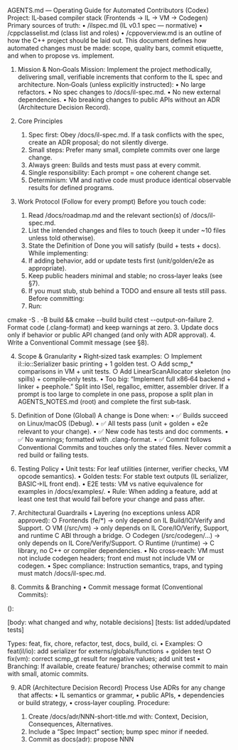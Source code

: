 AGENTS.md — Operating Guide for Automated Contributors (Codex)
Project: IL‑based compiler stack (Frontends → IL → VM → Codegen)
Primary sources of truth:
	• /ilspec.md (IL v0.1 spec — normative)
	• /cppclasselist.md (class list and roles)
	• /cppoverview.md is an outline of how the C++ project should be laid out.
This document defines how automated changes must be made: scope, quality bars, commit etiquette, and when to propose vs. implement.

1) Mission & Non‑Goals
Mission: Implement the project methodically, delivering small, verifiable increments that conform to the IL spec and architecture.
Non‑Goals (unless explicitly instructed):
	• No large refactors.
	• No spec changes to /docs/il-spec.md.
	• No new external dependencies.
	• No breaking changes to public APIs without an ADR (Architecture Decision Record).

2) Core Principles
	1. Spec first: Obey /docs/il-spec.md. If a task conflicts with the spec, create an ADR proposal; do not silently diverge.
	2. Small steps: Prefer many small, complete commits over one large change.
	3. Always green: Builds and tests must pass at every commit.
	4. Single responsibility: Each prompt = one coherent change set.
	5. Determinism: VM and native code must produce identical observable results for defined programs.

3) Work Protocol (Follow for every prompt)
Before you touch code:
	1. Read /docs/roadmap.md and the relevant section(s) of /docs/il-spec.md.
	2. List the intended changes and files to touch (keep it under ~10 files unless told otherwise).
	3. State the Definition of Done you will satisfy (build + tests + docs).
While implementing:
	1. If adding behavior, add or update tests first (unit/golden/e2e as appropriate).
	2. Keep public headers minimal and stable; no cross‑layer leaks (see §7).
	3. If you must stub, stub behind a TODO and ensure all tests still pass.
Before committing:
	1. Run:

cmake -S . -B build && cmake --build build
ctest --output-on-failure
	2. Format code (.clang-format) and keep warnings at zero.
	3. Update docs only if behavior or public API changed (and only with ADR approval).
	4. Write a Conventional Commit message (see §8).

4) Scope & Granularity
	• Right‑sized task examples:
		○ Implement il::io::Serializer basic printing + 1 golden test.
		○ Add scmp_* comparisons in VM + unit tests.
		○ Add LinearScanAllocator skeleton (no spills) + compile‑only tests.
	• Too big: “Implement full x86‑64 backend + linker + peephole.” Split into ISel, regalloc, emitter, assembler driver.
If a prompt is too large to complete in one pass, propose a split plan in AGENTS_NOTES.md (root) and complete the first sub‑task.

5) Definition of Done (Global)
A change is Done when:
	• ✅ Builds succeed on Linux/macOS (Debug).
	• ✅ All tests pass (unit + golden + e2e relevant to your change).
	• ✅ New code has tests and doc comments.
	• ✅ No warnings; formatted with .clang-format.
	• ✅ Commit follows Conventional Commits and touches only the stated files.
Never commit a red build or failing tests.

6) Testing Policy
	• Unit tests: For leaf utilities (interner, verifier checks, VM opcode semantics).
	• Golden tests: For stable text outputs (IL serializer, BASIC→IL front end).
	• E2E tests: VM vs native equivalence for examples in /docs/examples/.
	• Rule: When adding a feature, add at least one test that would fail before your change and pass after.

7) Architectural Guardrails
	• Layering (no exceptions unless ADR approved):
		○ Frontends (fe/*) → only depend on IL Build/IO/Verify and Support.
		○ VM (/src/vm) → only depends on IL Core/IO/Verify, Support, and runtime C ABI through a bridge.
		○ Codegen (/src/codegen/...) → only depends on IL Core/Verify/Support.
		○ Runtime (/runtime) → C library, no C++ or compiler dependencies.
	• No cross‑reach: VM must not include codegen headers; front end must not include VM or codegen.
	• Spec compliance: Instruction semantics, traps, and typing must match /docs/il-spec.md.

8) Commits & Branching
	• Commit message format (Conventional Commits):

<type>(<scope>): <short summary>

[body: what changed and why, notable decisions]
[tests: list added/updated tests]

Types: feat, fix, chore, refactor, test, docs, build, ci.
	• Examples:
		○ feat(il/io): add serializer for externs/globals/functions + golden test
		○ fix(vm): correct scmp_gt result for negative values; add unit test
	• Branching: If available, create feature/<slug> branches; otherwise commit to main with small, atomic commits.

9) ADR (Architecture Decision Record) Process
Use ADRs for any change that affects:
	• IL semantics or grammar,
	• public APIs,
	• dependencies or build strategy,
	• cross‑layer coupling.
Procedure:
	1. Create /docs/adr/NNN-short-title.md with: Context, Decision, Consequences, Alternatives.
	2. Include a “Spec Impact” section; bump spec minor if needed.
	3. Commit as docs(adr): propose NNN <title>.
	4. Do not implement the change until approved (future prompt).

10) Coding Standards (C++20)
	• Use RAII and smart pointers (std::unique_ptr); avoid raw new/delete.
	• No exceptions thrown across library boundaries; prefer Result<T> or diagnostics.
	• Keep headers self‑contained; minimize includes; use forward declarations.
	• Keep data types compact (e.g., tagged unions for Value/Slot).
	• Public headers must have brief doc comments describing invariants and ownership.
C Runtime: C99, stable ABI, no dynamic global state visible to C++ layers.

11) Quality Gates (per area)
IL Core
	• Types/opcodes stable; serializer prints deterministically.
	• Verifier checks block terminators, operand types, call signatures.
Parser/Serializer
	• Round‑trip (parse → print → parse → print) retains semantics.
VM
	• Op semantics match spec (including traps).
	• --trace prints function/block/op with values (when implemented).
Codegen
	• Conforms to SysV x86‑64 ABI (Phase 1).
	• Linear‑scan allocator documented; spills covered by tests when enabled.
Front End (BASIC)
	• Lowers to IL patterns defined in spec.
	• Golden tests: BASIC input → IL output.
Tools
	• ilc -emit-il, -run, -S behave consistently.
	• il-verify exits non‑zero on errors with clear messages.

12) Dependencies & Tooling
	• C++20 standard; system toolchain (clang/gcc).
	• Allowed third‑party (vendored if needed): fmt, CLI11/lyra, Catch2 or gtest.
	• Do not add new dependencies without ADR.
Build & Test Commands (must run before every commit):

cmake -S . -B build
cmake --build build -j
ctest --output-on-failure

13) Handling Unknowns & Ambiguities
	• If the spec is unclear, do not improvise in code.
	• Draft an ADR proposal or add a non‑semantic TODO with a question in code and a note in AGENTS_NOTES.md.
	• Keep the build green. Prefer stubs returning explicit “unimplemented” errors over partial features.

14) Logging, Errors, and Traps
	• Diagnostics should include function, block label, and (if present) SourceLoc.
	• VM traps: raise a structured error; top‑level prints message and returns non‑zero.
	• No noisy logging by default. Add --trace/--trace-calls flags rather than ad‑hoc prints.

15) Performance Hygiene
	• Prefer contiguous containers (std::vector) for IR and VM frames.
	• Avoid per‑instruction heap allocations; use arenas.
	• Only micro‑optimize with measurements; add benchmarks later (out of scope for v1).

16) File Ownership & “Do Not Touch” List
	• Do not modify /docs/il-spec.md without an ADR.
	• Do not change CI workflows to skip tests.
	• Do not change license headers or project metadata.

17) Templates & Checklists
Pull/Commit Checklist (copy into commit body):
	•  Built on macOS/Linux (Debug).
	•  ctest passed.
	•  Added/updated tests.
	•  Code formatted; no new warnings.
	•  No spec/API deviation (or ADR attached).
	•  Docs updated if behavior/API changed.
New Class Header Template:

// <path>/<Name>.h
#pragma once
#include <...>
/// @brief <one-sentence purpose>
/// @invariant <key invariants>
/// @ownership <ownership model>
/// @notes <links to spec/docs>
namespace il::core {
class Name {
public:
  // public API
private:
  // representation
};
} // namespace il::core
Test Naming: tests/unit/test_<area>_<thing>.cpp, tests/golden/<case>.il, tests/e2e/<scenario>.cmake.

18) Prompt Template (How to respond to tasks)
When given a task/prompt, respond in this structure:
	1. Plan: bullet list of steps and files to touch.
	2. Changes: concise explanation of the implementation approach and any assumptions.
	3. Diff Summary: list of created/modified files.
	4. Commands: the exact build/test commands you ran.
	5. Results: build output summary and test results (pass/fail).
	6. Next Steps: 2–3 suggested follow‑ups (optional).
	7. Commit Message: Conventional Commit block.

19) Recovery From Failures
	• If tests fail, fix or revert within the same prompt.
	• If a change is too big, split and commit the finished subset; leave a clear TODO and a note in AGENTS_NOTES.md.
	• Never leave the repository unbuildable.

20) Security & Safety
	• No network calls, no file I/O outside the project workspace unless required by tests.
	• No dynamic code execution or shelling out beyond the documented toolchain (compiler, linker, CMake, ctest).
	• Treat all inputs (including IL text) as untrusted — verify before execution.

End of AGENTS.md

